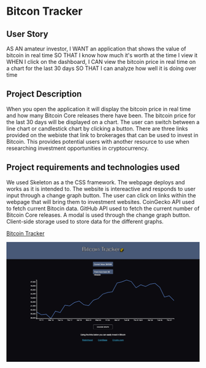 # Bitcon Tracker


## User Story

AS AN amateur investor,
I WANT an application that shows the value of bitcoin in real time
SO THAT I know how much it's worth at the time I view it
WHEN I click on the dashboard,
I CAN view the bitcoin price in real time on a chart for the last 30 days
SO THAT I can analyze how well it is doing over time

## Project Description

When you open the application it will display the bitcoin price in real time and how many Bitcoin Core releases there have been. The bitcoin price for the last 30 days will be displayed on a chart. The user can switch between a line chart or candlestick chart by clicking a button. There are three links provided on the webiste that link to brokerages that can be used to invest in Bitcoin. This provides potential users with another resource to use when researching investment opportunities in cryptocurrency. 

## Project requirements and technologies used

We used Skeleton as a the CSS framework. The webpage deploys and works as it is intended to. The website is intereactive and responds to user input through a change graph button. The user can click on links within the webpage that will bring them to investment websites. CoinGecko API used to fetch current Bitocin data. GitHub API used to fetch the current number of Bitcoin Core releases. A modal is used through the change graph button. Client-side storage used to store data for the different graphs. 


<a href=https://phoenix-staley.github.io/cryptocurrency_tracker>Bitcoin Tracker</a>

<img src="assets/images/bitcoin-tracker.png"/>


